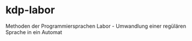 kdp-labor
=========

Methoden der Programmiersprachen Labor -  Umwandlung einer regülären Sprache in ein Automat